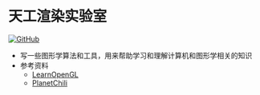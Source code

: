 # 天工渲染实验室<br>
[![GitHub](https://img.shields.io/badge/license-MIT-brightgreen)](https://opensource.org/licenses/MIT)  
- 写一些图形学算法和工具，用来帮助学习和理解计算机和图形学相关的知识
- 参考资料
  - [LearnOpenGL](https://learnopengl.com/)
  - [PlanetChili](https://github.com/planetchili/hw3d)
